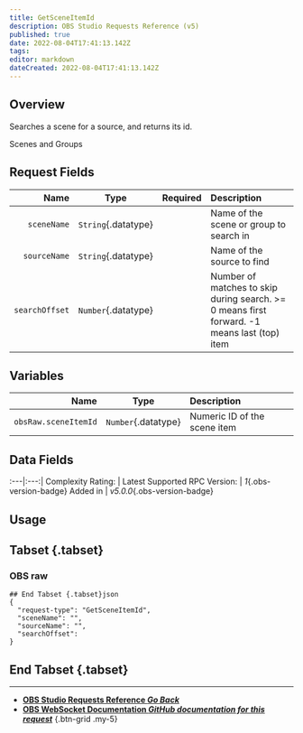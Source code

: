 ```yaml
---
title: GetSceneItemId
description: OBS Studio Requests Reference (v5)
published: true
date: 2022-08-04T17:41:13.142Z
tags: 
editor: markdown
dateCreated: 2022-08-04T17:41:13.142Z
---
```


## Overview
Searches a scene for a source, and returns its id.

Scenes and Groups

## Request Fields
Name | Type | Required| Description |
----:|:----:|:-------:|:------------|
`sceneName` | `String`{.datatype} | <i class="mdi mdi-check-bold"></i> | Name of the scene or group to search in
`sourceName` | `String`{.datatype} | <i class="mdi mdi-check-bold"></i> | Name of the source to find
`searchOffset` | `Number`{.datatype} | <i class="mdi mdi-close-thick"></i> | Number of matches to skip during search. >= 0 means first forward. -1 means last (top) item | `>= -1`{.datatype}

## Variables
Name | Type | Description | 
----:|:---------:|:------------|
`obsRaw.sceneItemId` | `Number`{.datatype} | Numeric ID of the scene item

## Data Fields
:---|:---:|
Complexity Rating: | <span class="stars stars--3"></span>
Latest Supported RPC Version: | *1*{.obs-version-badge}
Added in | *v5.0.0*{.obs-version-badge}

## Usage
## Tabset {.tabset}
### OBS raw
```
## End Tabset {.tabset}json
{
  "request-type": "GetSceneItemId",
  "sceneName": "",
  "sourceName": "",
  "searchOffset": 
}
```
## End Tabset {.tabset}

---

- [<i class="mdi mdi-chevron-left"></i>**OBS Studio Requests Reference *Go Back***](/en/Broadcasters/OBS/Requests)
- [<i class="mdi mdi-github"></i> **OBS WebSocket Documentation *GitHub documentation for this request***](https://github.com/obsproject/obs-websocket/blob/master/docs/generated/protocol.md#getsceneitemid)
{.btn-grid .my-5}